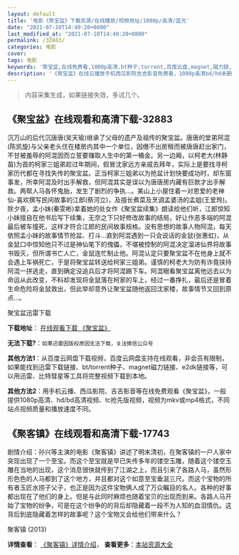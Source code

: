 ```yaml
---
layout: default
title: '电影《聚宝盆》下载资源/在线播放/视频地址/1080p/高清/蓝光'
date: "2021-07-10T14:40:20+0800"
last_modified_at: "2021-07-10T14:40:20+0800"
permalink: /32883/
categories: 电影
cover:
tags: 电影
keywords: '聚宝盆,在线免费看,1080p高清,bt种子,torrent,百度云盘,magnet,磁力链,迅雷下载资源'
description: '《聚宝盆》在线云播放手机西瓜影院吉吉影音免费看，1080p高清bd/hd未删减完整版和tc抢先枪版，mkv/mp4格式，附带bt/torrent种子、magnet/磁力链、百度云盘、网盘资源迅雷下载链接'
---
```


>内容采集生成，如果链接失效，多试几个。


## 《聚宝盆》在线观看和高清下载-32883

沉万山的后代沉唐唐(吴天瑜)继承了父母的遗产及祖传的聚宝盆。唐唐的堂弟阿混(陈凯旋)与父亲老头住在楼房内其中一个单位，因缴不出房租而被唐唐赶出家门，不甘被羞辱的阿混因而立誓要赚取人生中的第一桶金。另一边厢，以柯老大(林静苗)为首的柯家三姐弟趁过年期间，假冒沈家远方亲戚去拜年，实际上是要找寻柯家历代都在寻找失传的聚宝盆。正当柯家三姐弟以为抢盆计划快要成功时，却东窗事发，所幸阿混及时出手解救，但阿混其实是误以为唐唐房内藏有巨款才出手解救。两帮人马各怀鬼胎，发生了剧烈的争执&hellip;。某山上小屋住着一对恩爱的老神仙-喜欢撰写民间故事的江郎(蔡河立)，及擅长煮菜及烹调孟婆汤的孟姐(王爱玲)。除夕夜，孟小妹(秦雯彬)拿着她的处女作《聚宝盆续集》朗读给他们听，江郎惊知小妹擅自在他书后写下续集，无奈之下只好修改故事的结局，好让作恶多端的阿混最后被车撞死，这样才符合江郎的民间故事规格。没有思想的故事人物阿混，每天依照孟小妹的故事情节抢盆、打斗&hellip;直到阿混遇到一只会说话的金鼠(张惠虹)，从金鼠口中惊知他只不过是神仙笔下的傀儡，不堪被控制的阿混决定溜进仙界将故事书毁灭，但所谓书亡人亡，金鼠连忙制止他。阿混认定只要聚宝盆不在他身上就不会遇上车祸死亡，于是将聚宝盆转送给柯家三姐弟。谨慎的柯老大为防有诈竟挟持阿混一拼逃走，直到确定没追兵后才将阿混踢下车。阿混眼看聚宝盆离他远去以为命运从此改变，不料却发现将金鼠落在柯家的车上，经过一番挣扎，最后还是冒着生命危险将金鼠救出，但此举却意外让聚宝盆随他返回沈家楼，故事情节又回到原点&hellip;。</p>


聚宝盆迅雷下载

**下载地址**： [在线观看下载 《聚宝盆》](https://www.993dy.com//vod-detail-id-15891.html) 


**无法下载?**：`如果迅雷因版权原因无法下载，关注微信公众号 `

**其他方法1**：从百度云网盘下载视频，百度云网盘支持在线观看，非会员有限制，如果能找到迅雷下载链接、bt/torrent种子、magnet磁力链接、e2dk链接等，可以用迅雷、比特彗星等工具将完整视频下载到本地。

**其他方法2**：用手机云播、西瓜影院、吉吉影音等在线免费观看《聚宝盆》，一般提供1080p高清、hd/bd高清视频、tc抢先版视频，视频为mkv或mp4格式，不同站点视频质量和播放速度不同。


## 《聚客镇》在线观看和高清下载-17743

剧情介绍：孙兴等主演的电影《聚客镇》讲述了明末清初，在聚客镇的一户人家中突现出现了一个至宝。而这个至宝就是早已失传多年的镂空玉雕，随着这个镂空玉雕在当地的出现，这个消息很快就传到了江湖之上，而且引来了各路人马，虽然形形色色的人马都到了这个地方，并且都对这个如意至宝垂涎三尺。而这个宝物的所有者玉匠水捞子父子，也正是因为这件宝物俩人成了万众瞩目的名人。各种的好事都出现在了他们的身上。但是与此同时麻烦也随着宝贝的出现而到来。各路人马开始了宝物的纷争，可是在这个纷争的的背后却隐藏着一段不为人知的血泪情仇。这背后到底隐藏着怎样的故事呢？这个宝物又会给他们带来什么？


聚客镇 (2013)

**详情查看**： [《聚客镇》详情介绍](/movie/17743/)， **查看更多**：[本站资源大全](/movie/t/all/)

